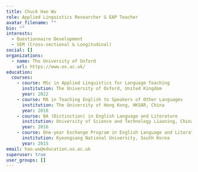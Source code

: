 ```yaml
---
title: Chuck Hao Wu
role: Applied Linguistics Researcher & EAP Teacher
avatar_filename: ""
bio: ""
interests:
  - Questionnaire Development
  - SEM (Cross-sectional & Longitudinal)
social: []
organizations:
  - name: The University of Oxford
    url: https://www.ox.ac.uk/
education:
  courses:
    - course: MSc in Applied Linguistics for Language Teaching
      institution: The University of Oxford, United Kingdom
      year: 2022
    - course: MA in Teaching English to Speakers of Other Languages
      institution: The University of Hong Kong, HKSAR, China
      year: 2016
    - course: BA (Distinction) in English Language and Literature
      institution: University of Science and Technology Liaoning, China
      year: 2016
    - course: One-year Exchange Program in English Language and Literature
      institution: Kyeongsang National University, South Korea
      year: 2015
email: hao.wu@education.ox.ac.uk
superuser: true
user_groups: []
---
```


